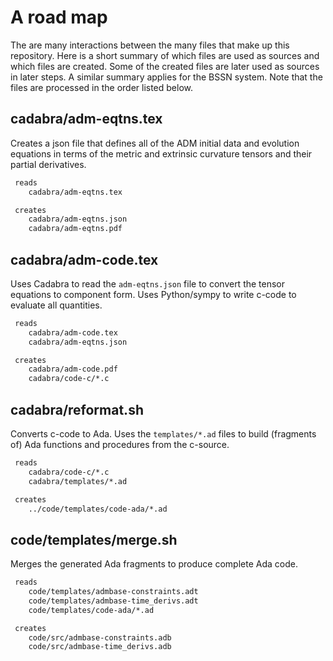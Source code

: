 # A road map

The are many interactions between the many files that make up this repository. Here is a short summary of which files are used as sources and which files are created. Some of the created files are later used as sources in later steps. A similar summary applies for the BSSN system. Note that the files are processed in the order listed below.

## cadabra/adm-eqtns.tex

Creates a json file that defines all of the ADM initial data and evolution equations in terms of the metric and extrinsic curvature tensors and their partial derivatives.

```sh
 reads
    cadabra/adm-eqtns.tex

 creates
    cadabra/adm-eqtns.json
    cadabra/adm-eqtns.pdf
```

## cadabra/adm-code.tex

Uses Cadabra to read the `adm-eqtns.json` file to convert the tensor equations to component form.
Uses Python/sympy to write c-code to evaluate all quantities.

```sh
 reads
    cadabra/adm-code.tex
    cadabra/adm-eqtns.json

 creates
    cadabra/adm-code.pdf
    cadabra/code-c/*.c
```

## cadabra/reformat.sh

Converts c-code to Ada.
Uses the `templates/*.ad` files to build (fragments of) Ada functions and procedures from the c-source.

```sh
 reads
    cadabra/code-c/*.c
    cadabra/templates/*.ad

 creates
    ../code/templates/code-ada/*.ad
```

## code/templates/merge.sh

Merges the generated Ada fragments to produce complete Ada code.

```sh
 reads
    code/templates/admbase-constraints.adt
    code/templates/admbase-time_derivs.adt
    code/templates/code-ada/*.ad

 creates
    code/src/admbase-constraints.adb
    code/src/admbase-time_derivs.adb
```
